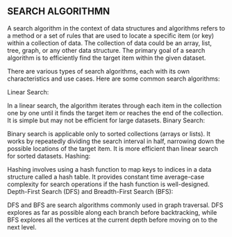 SEARCH ALGORITHMN
----------------------------------------------------

A search algorithm in the context of data structures and algorithms refers to a method or a set of rules that are used to locate a specific item (or key) within a collection of data. The collection of data could be an array, list, tree, graph, or any other data structure. The primary goal of a search algorithm is to efficiently find the target item within the given dataset.

There are various types of search algorithms, each with its own characteristics and use cases. Here are some common search algorithms:

Linear Search:

In a linear search, the algorithm iterates through each item in the collection one by one until it finds the target item or reaches the end of the collection.
It is simple but may not be efficient for large datasets.
Binary Search:

Binary search is applicable only to sorted collections (arrays or lists).
It works by repeatedly dividing the search interval in half, narrowing down the possible locations of the target item.
It is more efficient than linear search for sorted datasets.
Hashing:

Hashing involves using a hash function to map keys to indices in a data structure called a hash table.
It provides constant time average-case complexity for search operations if the hash function is well-designed.
Depth-First Search (DFS) and Breadth-First Search (BFS):

DFS and BFS are search algorithms commonly used in graph traversal.
DFS explores as far as possible along each branch before backtracking, while BFS explores all the vertices at the current depth before moving on to the next level.